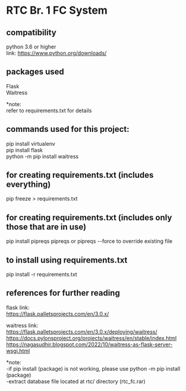 # RTC Br. 1 FC System

## compatibility
python 3.6 or higher  
link: https://www.python.org/downloads/

## packages used
Flask  
Waitress  

*note:  
refer to requirements.txt for details

## commands used for this project:
pip install virtualenv  
pip install flask  
python -m pip install waitress

## for creating requirements.txt (includes everything)
pip freeze > requirements.txt

## for creating requirements.txt (includes only those that are in use)
pip install pipreqs
pipreqs or pipreqs --force to override existing file

## to install using requirements.txt
pip install -r requirements.txt

## references for further reading
flask link:  
https://flask.palletsprojects.com/en/3.0.x/

waitress link:  
https://flask.palletsprojects.com/en/3.0.x/deploying/waitress/
https://docs.pylonsproject.org/projects/waitress/en/stable/index.html
https://nagasudhir.blogspot.com/2022/10/waitress-as-flask-server-wsgi.html

*note:  
-if pip install (package) is not working, please use python -m pip install (package)  
-extract database file located at rtc/ directory (rtc_fc.rar)